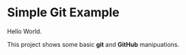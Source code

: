 # Simple Git Example

Hello World.

This project shows some basic **git** and **GitHub** manipuations.